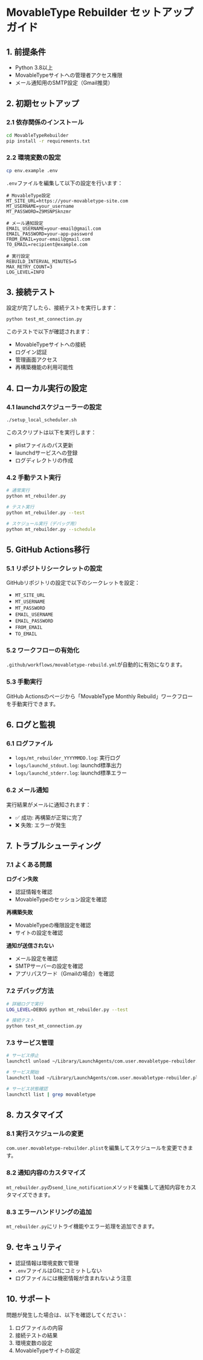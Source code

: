 # MovableType Rebuilder セットアップガイド

## 1. 前提条件

- Python 3.8以上
- MovableTypeサイトへの管理者アクセス権限
- メール通知用のSMTP設定（Gmail推奨）

## 2. 初期セットアップ

### 2.1 依存関係のインストール

```bash
cd MovableTypeRebuilder
pip install -r requirements.txt
```

### 2.2 環境変数の設定

```bash
cp env.example .env
```

`.env`ファイルを編集して以下の設定を行います：

```env
# MovableType設定
MT_SITE_URL=https://your-movabletype-site.com
MT_USERNAME=your_username
MT_PASSWORD=Z9MSNPSknzmr

# メール通知設定
EMAIL_USERNAME=your-email@gmail.com
EMAIL_PASSWORD=your-app-password
FROM_EMAIL=your-email@gmail.com
TO_EMAIL=recipient@example.com

# 実行設定
REBUILD_INTERVAL_MINUTES=5
MAX_RETRY_COUNT=3
LOG_LEVEL=INFO
```

## 3. 接続テスト

設定が完了したら、接続テストを実行します：

```bash
python test_mt_connection.py
```

このテストで以下が確認されます：
- MovableTypeサイトへの接続
- ログイン認証
- 管理画面アクセス
- 再構築機能の利用可能性

## 4. ローカル実行の設定

### 4.1 launchdスケジューラーの設定

```bash
./setup_local_scheduler.sh
```

このスクリプトは以下を実行します：
- plistファイルのパス更新
- launchdサービスへの登録
- ログディレクトリの作成

### 4.2 手動テスト実行

```bash
# 通常実行
python mt_rebuilder.py

# テスト実行
python mt_rebuilder.py --test

# スケジュール実行（デバッグ用）
python mt_rebuilder.py --schedule
```

## 5. GitHub Actions移行

### 5.1 リポジトリシークレットの設定

GitHubリポジトリの設定で以下のシークレットを設定：

- `MT_SITE_URL`
- `MT_USERNAME`
- `MT_PASSWORD`
- `EMAIL_USERNAME`
- `EMAIL_PASSWORD`
- `FROM_EMAIL`
- `TO_EMAIL`

### 5.2 ワークフローの有効化

`.github/workflows/movabletype-rebuild.yml`が自動的に有効になります。

### 5.3 手動実行

GitHub Actionsのページから「MovableType Monthly Rebuild」ワークフローを手動実行できます。

## 6. ログと監視

### 6.1 ログファイル

- `logs/mt_rebuilder_YYYYMMDD.log`: 実行ログ
- `logs/launchd_stdout.log`: launchd標準出力
- `logs/launchd_stderr.log`: launchd標準エラー

### 6.2 メール通知

実行結果がメールに通知されます：
- ✅ 成功: 再構築が正常に完了
- ❌ 失敗: エラーが発生

## 7. トラブルシューティング

### 7.1 よくある問題

**ログイン失敗**
- 認証情報を確認
- MovableTypeのセッション設定を確認

**再構築失敗**
- MovableTypeの権限設定を確認
- サイトの設定を確認

**通知が送信されない**
- メール設定を確認
- SMTPサーバーの設定を確認
- アプリパスワード（Gmailの場合）を確認

### 7.2 デバッグ方法

```bash
# 詳細ログで実行
LOG_LEVEL=DEBUG python mt_rebuilder.py --test

# 接続テスト
python test_mt_connection.py
```

### 7.3 サービス管理

```bash
# サービス停止
launchctl unload ~/Library/LaunchAgents/com.user.movabletype-rebuilder.plist

# サービス開始
launchctl load ~/Library/LaunchAgents/com.user.movabletype-rebuilder.plist

# サービス状態確認
launchctl list | grep movabletype
```

## 8. カスタマイズ

### 8.1 実行スケジュールの変更

`com.user.movabletype-rebuilder.plist`を編集してスケジュールを変更できます。

### 8.2 通知内容のカスタマイズ

`mt_rebuilder.py`の`send_line_notification`メソッドを編集して通知内容をカスタマイズできます。

### 8.3 エラーハンドリングの追加

`mt_rebuilder.py`にリトライ機能やエラー処理を追加できます。

## 9. セキュリティ

- 認証情報は環境変数で管理
- `.env`ファイルはGitにコミットしない
- ログファイルには機密情報が含まれないよう注意

## 10. サポート

問題が発生した場合は、以下を確認してください：
1. ログファイルの内容
2. 接続テストの結果
3. 環境変数の設定
4. MovableTypeサイトの設定
